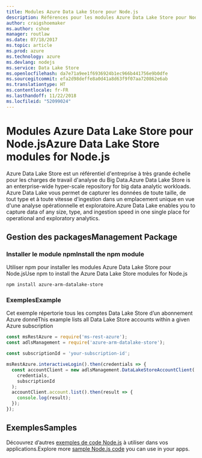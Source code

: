 ```yaml
---
title: Modules Azure Data Lake Store pour Node.js
description: Références pour les modules Azure Data Lake Store pour Node.js
author: craigshoemaker
ms.author: cshoe
manager: routlaw
ms.date: 07/18/2017
ms.topic: article
ms.prod: azure
ms.technology: azure
ms.devlang: nodejs
ms.service: Data Lake Store
ms.openlocfilehash: da7e71a9ee1f6936924b1ec966b441756e9b0dfe
ms.sourcegitcommit: efa2d98deffe8a0d41a8d63f9f07aa720862e6ab
ms.translationtype: HT
ms.contentlocale: fr-FR
ms.lasthandoff: 11/22/2018
ms.locfileid: "52099024"
---
```

# <a name="azure-data-lake-store-modules-for-nodejs"></a><span data-ttu-id="2e55b-103">Modules Azure Data Lake Store pour Node.js</span><span class="sxs-lookup"><span data-stu-id="2e55b-103">Azure Data Lake Store modules for Node.js</span></span>

<span data-ttu-id="2e55b-104">Azure Data Lake Store est un référentiel d'entreprise à très grande échelle pour les charges de travail d'analyse du Big Data.</span><span class="sxs-lookup"><span data-stu-id="2e55b-104">Azure Data Lake Store is an enterprise-wide hyper-scale repository for big data analytic workloads.</span></span> <span data-ttu-id="2e55b-105">Azure Data Lake vous permet de capturer les données de toute taille, de tout type et à toute vitesse d'ingestion dans un emplacement unique en vue d'une analyse opérationnelle et exploratoire.</span><span class="sxs-lookup"><span data-stu-id="2e55b-105">Azure Data Lake enables you to capture data of any size, type, and ingestion speed in one single place for operational and exploratory analytics.</span></span>

## <a name="management-package"></a><span data-ttu-id="2e55b-106">Gestion des packages</span><span class="sxs-lookup"><span data-stu-id="2e55b-106">Management Package</span></span>

### <a name="install-the-npm-module"></a><span data-ttu-id="2e55b-107">Installer le module npm</span><span class="sxs-lookup"><span data-stu-id="2e55b-107">Install the npm module</span></span>

<span data-ttu-id="2e55b-108">Utiliser npm pour installer les modules Azure Data Lake Store pour Node.js</span><span class="sxs-lookup"><span data-stu-id="2e55b-108">Use npm to install the Azure Data Lake Store modules for Node.js</span></span>

```bash
npm install azure-arm-datalake-store
```

### <a name="example"></a><span data-ttu-id="2e55b-109">Exemples</span><span class="sxs-lookup"><span data-stu-id="2e55b-109">Example</span></span>

<span data-ttu-id="2e55b-110">Cet exemple répertorie tous les comptes Data Lake Store d’un abonnement Azure donné</span><span class="sxs-lookup"><span data-stu-id="2e55b-110">This example lists all Data Lake Store accounts within a given Azure subscription</span></span>

```javascript
const msRestAzure = require('ms-rest-azure');
const adlsManagement = require('azure-arm-datalake-store');

const subscriptionId = 'your-subscription-id';

msRestAzure.interactiveLogin().then(credentials => {
  const accountClient = new adlsManagement.DataLakeStoreAccountClient(
    credentials,
    subscriptionId
  );
  accountClient.account.list().then(result => {
    console.log(result);
  });
});
```

## <a name="samples"></a><span data-ttu-id="2e55b-111">Exemples</span><span class="sxs-lookup"><span data-stu-id="2e55b-111">Samples</span></span>

<span data-ttu-id="2e55b-112">Découvrez d’autres [exemples de code Node.js](https://azure.microsoft.com/resources/samples/?platform=nodejs) à utiliser dans vos applications.</span><span class="sxs-lookup"><span data-stu-id="2e55b-112">Explore more [sample Node.js code](https://azure.microsoft.com/resources/samples/?platform=nodejs) you can use in your apps.</span></span>
